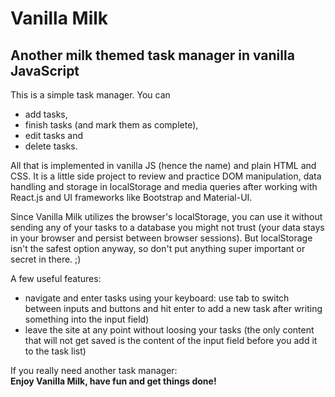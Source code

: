 # Vanilla Milk
## Another milk themed task manager in vanilla JavaScript

This is a simple task manager. You can 
- add tasks,
- finish tasks (and mark them as complete),
- edit tasks and
- delete tasks.

All that is implemented in vanilla JS (hence the name) and plain HTML and CSS. 
It is a little side project to review and practice DOM manipulation, data handling and storage in localStorage and media queries after working with React.js and UI frameworks like Bootstrap and Material-UI.

Since Vanilla Milk utilizes the browser's localStorage, you can use it without sending any of your tasks to a database you might not trust (your data stays in your browser and persist between browser sessions). 
But localStorage isn't the safest option anyway, so don't put anything super important or secret in there. ;)

A few useful features:
- navigate and enter tasks using your keyboard: use tab to switch between inputs and buttons and hit enter to add a new task after writing something into the input field)
- leave the site at any point without loosing your tasks (the only content that will not get saved is the content of the input field before you add it to the task list)

If you really need another task manager:  
**Enjoy Vanilla Milk, have fun and get things done!**

